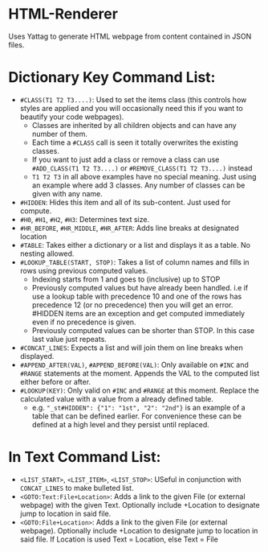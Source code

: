 # HTML-Renderer
Uses Yattag to generate HTML webpage from content contained in JSON files.

# Dictionary Key Command List:
- ```#CLASS(T1 T2 T3....)```: Used to set the items class (this controls how styles are applied and you will occasionally need this if you want to beautify your code webpages).
  - Classes are inherited by all children objects and can have any number of them.
  - Each time a ```#CLASS``` call is seen it totally overwrites the existing classes.
  - If you want to just add a class or remove a class can use ```#ADD_CLASS(T1 T2 T3....)``` or ```#REMOVE_CLASS(T1 T2 T3....)``` instead
  - ```T1 T2 T3``` in all above examples have no special meaning. Just using an example where add 3 classes. Any number of classes can be given with any name.
- ```#HIDDEN```: Hides this item and all of its sub-content. Just used for compute.
- ```#H0```, ```#H1```, ```#H2```, ```#H3```: Determines text size.
- ```#HR_BEFORE```, ```#HR_MIDDLE```, ```#HR_AFTER```: Adds line breaks at designated location
- ```#TABLE```: Takes either a dictionary or a list and displays it as a table. No nesting allowed.
- ```#LOOKUP_TABLE(START, STOP)```: Takes a list of column names and fills in rows using previous computed values.
  - Indexing starts from 1 and goes to (inclusive) up to STOP
  - Previously computed values but have already been handled. i.e if use a lookup table with precedence 10 and one of the rows has precedence 12 (or no precedence) then you will get an error. #HIDDEN items are an exception and get computed immediately even if no precedence is given.
  - Previously computed values can be shorter than STOP. In this case last value just repeats.
- ```#CONCAT_LINES```: Expects a list and will join them on line breaks when displayed.
- ```#APPEND_AFTER(VAL)```, ```#APPEND_BEFORE(VAL)```: Only available on ```#INC``` and ```#RANGE``` statements at the moment. Appends the VAL to the computed list either before or after.
- ```#LOOKUP(KEY)```: Only valid on ```#INC``` and ```#RANGE``` at this moment. Replace the calculated value with a value from a already defined table.
  - e.g. ```"_st#HIDDEN": {"1": "1st", "2": "2nd"}``` is an example of a table that can be defined earlier. For convenience these can be defined at a high level and they persist until replaced.

# In Text Command List:
- ```<LIST_START>```, ```<LIST_ITEM>```, ```<LIST_STOP>```: USeful in conjunction with ```CONCAT_LINES``` to make bulleted list.
- ```<GOTO:Text:File+Location>```: Adds a link to the given File (or external webpage) with the given Text. Optionally include +Location to designate jump to location in said file.
- ```<GOTO:File+Location>```: Adds a link to the given File (or external webpage). Optionally include +Location to designate jump to location in said file. If Location is used Text = Location, else Text = File